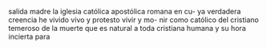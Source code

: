 salida madre la iglesia católica apostólica romana en cu- ya verdadera creencia he vivido vivo y protesto vivir y mo- nir como católico del cristiano temeroso de la muerte que es natural a toda cristiana humana y su hora incierta para